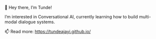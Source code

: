 👋 Hey there, I’m Tunde!

I’m interested in Conversational AI, currently learning how to build multi-modal dialogue systems.

📫 Read more: https://tundeajayi.github.io/

<!---
tunde99/tunde99 is a ✨ special ✨ repository because its `README.md` (this file) appears on your GitHub profile.
You can click the Preview link to take a look at your changes.
--->
